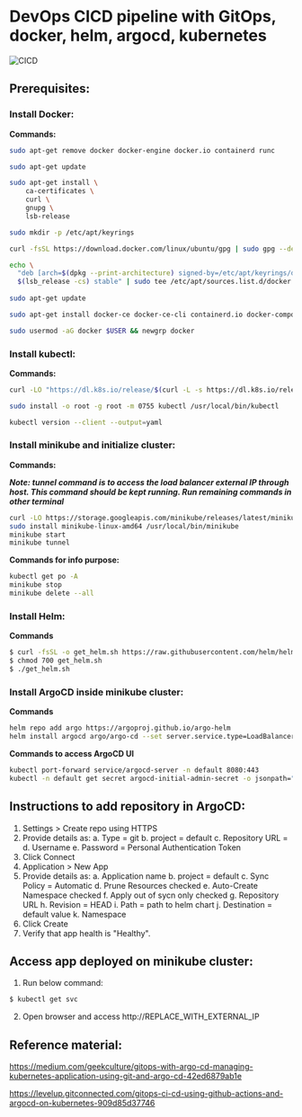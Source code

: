# DevOps CICD pipeline with GitOps, docker, helm, argocd, kubernetes

![CICD](https://github.com/imsandeepreddy/imsandeepreddy.github.io/blob/main/_images/CICD.png?raw=true)

## Prerequisites:
### Install Docker:

**Commands:**

```sh
sudo apt-get remove docker docker-engine docker.io containerd runc

sudo apt-get update

sudo apt-get install \
    ca-certificates \
    curl \
    gnupg \
    lsb-release

sudo mkdir -p /etc/apt/keyrings

curl -fsSL https://download.docker.com/linux/ubuntu/gpg | sudo gpg --dearmor -o /etc/apt/keyrings/docker.gpg

echo \
  "deb [arch=$(dpkg --print-architecture) signed-by=/etc/apt/keyrings/docker.gpg] https://download.docker.com/linux/ubuntu \
  $(lsb_release -cs) stable" | sudo tee /etc/apt/sources.list.d/docker.list > /dev/null
  
sudo apt-get update

sudo apt-get install docker-ce docker-ce-cli containerd.io docker-compose-plugin

sudo usermod -aG docker $USER && newgrp docker
```

### Install kubectl:

**Commands:**

```sh
curl -LO "https://dl.k8s.io/release/$(curl -L -s https://dl.k8s.io/release/stable.txt)/bin/linux/amd64/kubectl"

sudo install -o root -g root -m 0755 kubectl /usr/local/bin/kubectl

kubectl version --client --output=yaml
```
### Install minikube and initialize cluster:

**Commands:**

***Note: tunnel command is to access the load balancer external IP through host. 
This command should be kept running. Run remaining commands in other terminal***

```sh
curl -LO https://storage.googleapis.com/minikube/releases/latest/minikube-linux-amd64
sudo install minikube-linux-amd64 /usr/local/bin/minikube
minikube start
minikube tunnel
```
**Commands for info purpose:**

```sh
kubectl get po -A
minikube stop
minikube delete --all
```
### Install Helm:

**Commands**

```sh
$ curl -fsSL -o get_helm.sh https://raw.githubusercontent.com/helm/helm/main/scripts/get-helm-3
$ chmod 700 get_helm.sh
$ ./get_helm.sh
```
### Install ArgoCD inside minikube cluster:

**Commands**

```sh
helm repo add argo https://argoproj.github.io/argo-helm
helm install argocd argo/argo-cd --set server.service.type=LoadBalancer
```
**Commands to access ArgoCD UI**

```sh
kubectl port-forward service/argocd-server -n default 8080:443
kubectl -n default get secret argocd-initial-admin-secret -o jsonpath="{.data.password}" | base64 -d
```
## Instructions to add repository in ArgoCD:
1. Settings > Create repo using HTTPS
2. Provide details as:
    a. Type = git
    b. project = default
    c. Repository URL = 
    d. Username
    e. Password = Personal Authentication Token
3. Click Connect
4. Application > New App
5. Provide details as:
    a. Application name
    b. project = default
    c. Sync Policy = Automatic
    d. Prune Resources checked
    e. Auto-Create Namespace checked
    f. Apply out of sycn only checked
    g. Repository URL
    h. Revision = HEAD
    i. Path = path to helm chart
    j. Destination = default value
    k. Namespace
6. Click Create
7. Verify that app health is "Healthy".

## Access app deployed on minikube cluster:

1. Run below command:
```sh
$ kubectl get svc
```
2. Open browser and access
http://REPLACE_WITH_EXTERNAL_IP

## Reference material:

https://medium.com/geekculture/gitops-with-argo-cd-managing-kubernetes-application-using-git-and-argo-cd-42ed6879ab1e

https://levelup.gitconnected.com/gitops-ci-cd-using-github-actions-and-argocd-on-kubernetes-909d85d37746

